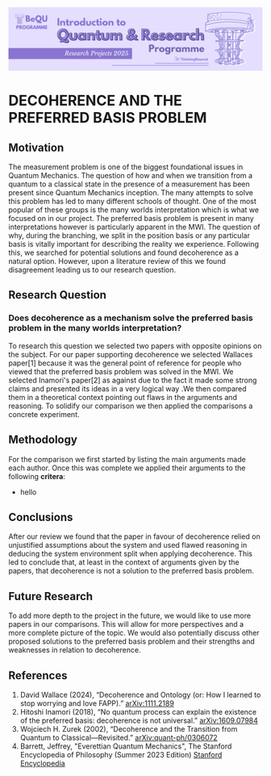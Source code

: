 ![BeyondQuantum Banner for Research Projects](../BeyondQuantum_Banner_Research_Projects_2025.png)

# DECOHERENCE AND THE PREFERRED BASIS PROBLEM

## Motivation
The measurement problem is one of the biggest foundational issues in Quantum Mechanics. The question of how and when we transition from a quantum to a classical state in the presence
of a measurement has been present since Quantum Mechanics inception. The many attempts to solve this problem has led to many different schools of thought. One of the most popular of these
groups is the many worlds interpretation which is what we focused on in our project.
The preferred basis problem is present in many interpretations however is particularly apparent in the MWI. The question of why, during the branching, we split in the position basis or any particular
basis is vitally important for describing the reality we experience. Following this, we searched for potential solutions and found decoherence as a natural option. However, upon a literature review of this
we found disagreement leading us to our research question.

## Research Question
### Does decoherence as a mechanism solve the preferred basis problem in the many worlds interpretation?
To research this question we selected two papers with opposite opinions on the subject. For our paper supporting decoherence we selected Wallaces paper[1] because it was the general point of reference for people who viewed that the preferred basis problem was solved in the MWI. We selected Inamori's paper[2] as against due to the fact it made some strong claims and presented its ideas in a very logical way .We then compared them in a theoretical context pointing out flaws in the arguments and reasoning. To solidify our comparison we then applied the comparisons a concrete experiment.

## Methodology
For the comparison we first started by listing the main arguments made each author. Once this was complete we applied their arguments to the following **critera**:
- hello

## Conclusions
After our review we found that the paper in favour of decoherence relied on unjustified assumptions about the system and used flawed reasoning in deducing the system environment split when applying
decoherence. This led to conclude that, at least in the context of arguments given by the papers, that decoherence is not a solution to the preferred basis problem.

## Future Research
To add more depth to the project in the future, we would like to use more papers in our comparisons. This will allow for more perspectives and a more complete picture of the topic. We would also
potentially discuss other proposed solutions to the preferred basis problem and their strengths and weaknesses in relation to decoherence.

## References
1. David Wallace (2024), “Decoherence and Ontology (or: How I learned to stop worrying and love FAPP).” [arXiv:1111.2189](https://arxiv.org/abs/1111.2189)
2. Hitoshi Inamori (2018), “No quantum process can explain the existence of the preferred basis: decoherence is not universal.” [arXiv:1609.07984](https://arxiv.org/abs/1609.07984)
3. Wojciech H. Zurek (2002), “Decoherence and the Transition from Quantum to Classical—Revisited.” [arXiv:quant-ph/0306072](https://arxiv.org/pdf/quant-ph/0306072)
4. Barrett, Jeffrey, "Everettian Quantum Mechanics", The Stanford Encyclopedia of Philosophy (Summer 2023 Edition) [Stanford Encyclopedia](https://plato.stanford.edu/entries/qm-everett/)

